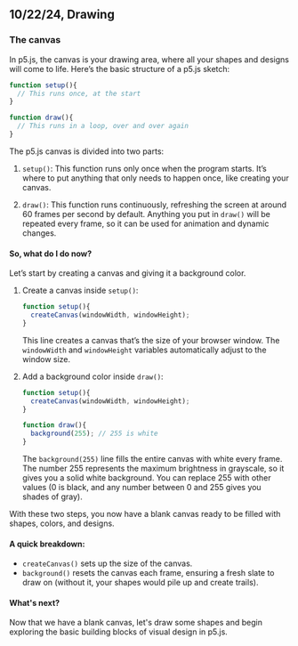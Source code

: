 ## 10/22/24, Drawing

### The canvas

In p5.js, the canvas is your drawing area, where all your shapes and designs will come to life. Here’s the basic structure of a p5.js sketch:

```js
function setup(){
  // This runs once, at the start
}

function draw(){
  // This runs in a loop, over and over again
}
```

The p5.js canvas is divided into two parts:

1. `setup()`: This function runs only once when the program starts. It’s where to put anything that only needs to happen once, like creating your canvas.

2. `draw()`: This function runs continuously, refreshing the screen at around 60 frames per second by default. Anything you put in `draw()` will be repeated every frame, so it can be used for animation and dynamic changes.

#### So, what do I do now?

Let’s start by creating a canvas and giving it a background color.

1. Create a canvas inside `setup()`:
    ```js
    function setup(){
      createCanvas(windowWidth, windowHeight);
    }
    ```
    This line creates a canvas that’s the size of your browser window. The `windowWidth` and `windowHeight` variables automatically adjust to the window size.

2. Add a background color inside `draw()`:

    ```js
    function setup(){
      createCanvas(windowWidth, windowHeight);
    }
    
    function draw(){
      background(255); // 255 is white
    }
    ```
    The `background(255)` line fills the entire canvas with white every frame. The number 255 represents the maximum brightness in grayscale, so it gives you a solid white background. You can replace 255 with other values (0 is black, and any number between 0 and 255 gives you shades of gray).

With these two steps, you now have a blank canvas ready to be filled with shapes, colors, and designs.

#### A quick breakdown:

- `createCanvas()` sets up the size of the canvas.
- `background()` resets the canvas each frame, ensuring a fresh slate to draw on (without it, your shapes would pile up and create trails).

#### What's next?

Now that we have a blank canvas, let's draw some shapes and begin exploring the basic building blocks of visual design in p5.js.
